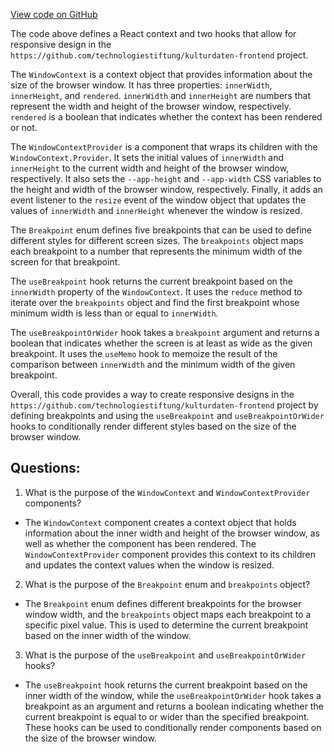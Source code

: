 [View code on GitHub](https://github.com/technologiestiftung/kulturdaten-frontend/blob/master/lib/WindowService.tsx)

The code above defines a React context and two hooks that allow for responsive design in the `https://github.com/technologiestiftung/kulturdaten-frontend` project. 

The `WindowContext` is a context object that provides information about the size of the browser window. It has three properties: `innerWidth`, `innerHeight`, and `rendered`. `innerWidth` and `innerHeight` are numbers that represent the width and height of the browser window, respectively. `rendered` is a boolean that indicates whether the context has been rendered or not. 

The `WindowContextProvider` is a component that wraps its children with the `WindowContext.Provider`. It sets the initial values of `innerWidth` and `innerHeight` to the current width and height of the browser window, respectively. It also sets the `--app-height` and `--app-width` CSS variables to the height and width of the browser window, respectively. Finally, it adds an event listener to the `resize` event of the window object that updates the values of `innerWidth` and `innerHeight` whenever the window is resized. 

The `Breakpoint` enum defines five breakpoints that can be used to define different styles for different screen sizes. The `breakpoints` object maps each breakpoint to a number that represents the minimum width of the screen for that breakpoint. 

The `useBreakpoint` hook returns the current breakpoint based on the `innerWidth` property of the `WindowContext`. It uses the `reduce` method to iterate over the `breakpoints` object and find the first breakpoint whose minimum width is less than or equal to `innerWidth`. 

The `useBreakpointOrWider` hook takes a `breakpoint` argument and returns a boolean that indicates whether the screen is at least as wide as the given breakpoint. It uses the `useMemo` hook to memoize the result of the comparison between `innerWidth` and the minimum width of the given breakpoint. 

Overall, this code provides a way to create responsive designs in the `https://github.com/technologiestiftung/kulturdaten-frontend` project by defining breakpoints and using the `useBreakpoint` and `useBreakpointOrWider` hooks to conditionally render different styles based on the size of the browser window.
## Questions: 
 1. What is the purpose of the `WindowContext` and `WindowContextProvider` components?
- The `WindowContext` component creates a context object that holds information about the inner width and height of the browser window, as well as whether the component has been rendered. The `WindowContextProvider` component provides this context to its children and updates the context values when the window is resized.

2. What is the purpose of the `Breakpoint` enum and `breakpoints` object?
- The `Breakpoint` enum defines different breakpoints for the browser window width, and the `breakpoints` object maps each breakpoint to a specific pixel value. This is used to determine the current breakpoint based on the inner width of the window.

3. What is the purpose of the `useBreakpoint` and `useBreakpointOrWider` hooks?
- The `useBreakpoint` hook returns the current breakpoint based on the inner width of the window, while the `useBreakpointOrWider` hook takes a breakpoint as an argument and returns a boolean indicating whether the current breakpoint is equal to or wider than the specified breakpoint. These hooks can be used to conditionally render components based on the size of the browser window.